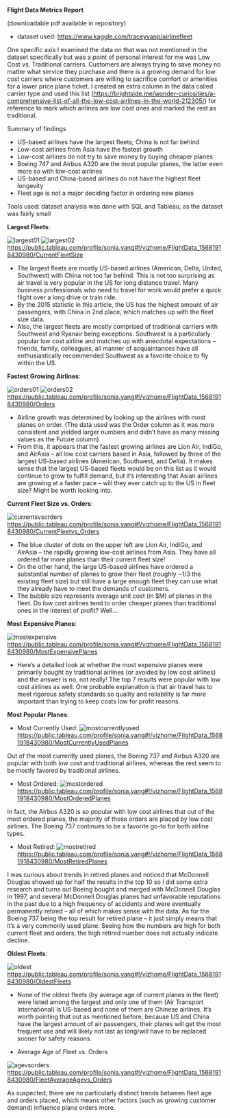 __Flight Data Metrics Report__

(downloadable pdf available in repository)

* dataset used: https://www.kaggle.com/traceyvanp/airlinefleet

One specific axis I examined the data on that was not mentioned in the dataset specifically but was a point of personal interest for me was Low Cost vs. Traditional carriers. Customers are always trying to save money no matter what service they purchase and there is a growing demand for low cost carriers where customers are willing to sacrifice comfort or amenities for a lower price plane ticket.
I created an extra column in the data called carrier type and used this list (https://brightside.me/wonder-curiosities/a-comprehensive-list-of-all-the-low-cost-airlines-in-the-world-212305/) for reference to mark which airlines are low cost ones and marked the rest as traditional.

Summary of findings
* US-based airlines have the largest fleets; China is not far behind
* Low-cost airlines from Asia have the fastest growth 
*	Low-cost airlines do not try to save money by buying cheaper planes
*	Boeing 747 and Airbus A320 are the most popular planes, the latter even more so with low-cost airlines
*	US-based and China-based airlines do not have the highest fleet longevity
*	Fleet age is not a major deciding factor in ordering new planes

Tools used: dataset analysis was done with SQL and Tableau, as the dataset was fairly small

__Largest Fleets__: 

![largest01](/flightgraphs/largestfleets.jpg)
![largest02](/flightgraphs/largestfleets_sql.jpg)
https://public.tableau.com/profile/sonia.yang#!/vizhome/FlightData_15681918430980/CurrentFleetSize

* The largest fleets are mostly US-based airlines (American, Delta, United, Southwest) with China not too far behind. This is not too surprising as air travel is very popular in the US for long distance travel. Many business professionals who need to travel for work would prefer a quick flight over a long drive or train ride.
* By the 2015 statistic in this article, the US has the highest amount of air passengers, with China in 2nd place, which matches up with the fleet size data. 
* Also, the largest fleets are mostly comprised of traditional carriers with Southwest and Ryanair being exceptions. Southwest is a particularly popular low cost airline and matches up with anecdotal expectations – friends, family, colleagues, all manner of acquaintances have all enthusiastically recommended Southwest as a favorite choice to fly within the US.


__Fastest Growing Airlines__:

![orders01](/flightgraphs/orders.jpg)
![orders02](/flightgraphs/orders_sql.jpg)
https://public.tableau.com/profile/sonia.yang#!/vizhome/FlightData_15681918430980/Orders

* Airline growth was determined by looking up the airlines with most planes on order.
(The data used was the Order column as it was more consistent and yielded larger numbers and didn’t have as many missing values as the Future column) 
* From this, it appears that the fastest growing airlines are Lion Air, IndiGo, and AirAsia – all low cost carriers based in Asia, followed by three of the largest US-based airlines (American, Southwest, and Delta). It makes sense that the largest US-based fleets would be on this list as it would continue to grow to fulfill demand, but it’s interesting that Asian airlines are growing at a faster pace – will they ever catch up to the US in fleet size? Might be worth looking into. 


__Current Fleet Size vs. Orders__:

![currentsvsorders](/flightgraphs/currentfleetvsorders.png)
https://public.tableau.com/profile/sonia.yang#!/vizhome/FlightData_15681918430980/CurrentFleetvs_Orders

* The blue cluster of dots on the upper left are Lion Air, IndiGo, and AirAsia – the rapidly growing low-cost airlines from Asia. They have all ordered far more planes than their current fleet size!
* On the other hand, the large US-based airlines have ordered a substantial number of planes to grow their fleet (roughly ~1/3 the existing fleet size) but still have a large enough fleet they can use what they already have to meet the demands of customers.
* The bubble size represents average unit cost (in $M) of planes in the fleet. Do low cost airlines tend to order cheaper planes than traditional ones in the interest of profit? Well…


__Most Expensive Planes__: 

![mostexpensive](/flightgraphs/mostexpensive.jpg)
https://public.tableau.com/profile/sonia.yang#!/vizhome/FlightData_15681918430980/MostExpensivePlanes

* Here’s a detailed look at whether the most expensive planes were primarily bought by traditional airlines (or avoided by low cost airlines) and the answer is no, not really! The top 7 results were popular with low cost airlines as well. One probable explanation is that air travel has to meet rigorous safety standards so quality and reliability is far more important than trying to keep costs low for profit reasons.


__Most Popular Planes__:

* Most Currently Used: 
![mostcurrentlyused](/flightgraphs/mostcurrentlyused.jpg)
https://public.tableau.com/profile/sonia.yang#!/vizhome/FlightData_15681918430980/MostCurrentlyUsedPlanes

Out of the most currently used planes, the Boeing 737 and Airbus A320 are popular with both low cost and traditional airlines, whereas the rest seem to be mostly favored by traditional airlines.
 
* Most Ordered: 
![mostordered](/flightgraphs/mostordered.jpg)
https://public.tableau.com/profile/sonia.yang#!/vizhome/FlightData_15681918430980/MostOrderedPlanes

In fact, the Airbus A320 is so popular with low cost airlines that out of the most ordered planes, the majority of those orders are placed by low cost airlines. The Boeing 737 continues to be a favorite go-to for both airline types. 

* Most Retired: 
![mostretired](/flightgraphs/mostretired.jpg)
https://public.tableau.com/profile/sonia.yang#!/vizhome/FlightData_15681918430980/MostRetiredPlanes

I was curious about trends in retired planes and noticed that McDonnell Douglas showed up for half the results in the top 10 so I did some extra research and turns out Boeing bought and merged with McDonnell Douglas in 1997, and several McDonnell Douglas planes had unfavorable reputations in the past due to a high frequency of accidents and were eventually permanently retired – all of which makes sense with the data. As for the Boeing 737 being the top result for retired plane – it just simply means that it’s a very commonly used plane. Seeing how the numbers are high for both current fleet and orders, the high retired number does not actually indicate decline.


__Oldest Fleets__: 

![oldest](/flightgraphs/oldest.jpg)
https://public.tableau.com/profile/sonia.yang#!/vizhome/FlightData_15681918430980/OldestFleets

* None of the oldest fleets (by average age of current planes in the fleet) were listed among the largest and only one of them (Air Transport International) is US-based and none of them are Chinese airlines. It’s worth pointing that out as mentioned before, because US and China have the largest amount of air passengers, their planes will get the most frequent use and will likely not last as long/will have to be replaced sooner for safety reasons.    

* Average Age of Fleet vs. Orders

![agevsorders](/flightgraphs/agevsorders.jpg)
https://public.tableau.com/profile/sonia.yang#!/vizhome/FlightData_15681918430980/FleetAverageAgevs_Orders

As suspected, there are no particularly distinct trends between fleet age and orders placed, which means other factors (such as growing customer demand) influence plane orders more.

